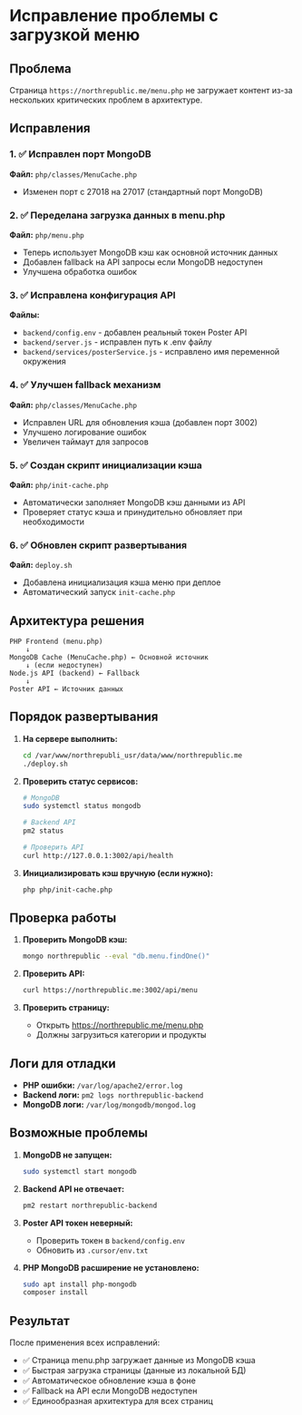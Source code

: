 # Исправление проблемы с загрузкой меню

## Проблема
Страница `https://northrepublic.me/menu.php` не загружает контент из-за нескольких критических проблем в архитектуре.

## Исправления

### 1. ✅ Исправлен порт MongoDB
**Файл:** `php/classes/MenuCache.php`
- Изменен порт с 27018 на 27017 (стандартный порт MongoDB)

### 2. ✅ Переделана загрузка данных в menu.php
**Файл:** `php/menu.php`
- Теперь использует MongoDB кэш как основной источник данных
- Добавлен fallback на API запросы если MongoDB недоступен
- Улучшена обработка ошибок

### 3. ✅ Исправлена конфигурация API
**Файлы:** 
- `backend/config.env` - добавлен реальный токен Poster API
- `backend/server.js` - исправлен путь к .env файлу
- `backend/services/posterService.js` - исправлено имя переменной окружения

### 4. ✅ Улучшен fallback механизм
**Файл:** `php/classes/MenuCache.php`
- Исправлен URL для обновления кэша (добавлен порт 3002)
- Улучшено логирование ошибок
- Увеличен таймаут для запросов

### 5. ✅ Создан скрипт инициализации кэша
**Файл:** `php/init-cache.php`
- Автоматически заполняет MongoDB кэш данными из API
- Проверяет статус кэша и принудительно обновляет при необходимости

### 6. ✅ Обновлен скрипт развертывания
**Файл:** `deploy.sh`
- Добавлена инициализация кэша меню при деплое
- Автоматический запуск `init-cache.php`

## Архитектура решения

```
PHP Frontend (menu.php)
    ↓
MongoDB Cache (MenuCache.php) ← Основной источник
    ↓ (если недоступен)
Node.js API (backend) ← Fallback
    ↓
Poster API ← Источник данных
```

## Порядок развертывания

1. **На сервере выполнить:**
   ```bash
   cd /var/www/northrepubli_usr/data/www/northrepublic.me
   ./deploy.sh
   ```

2. **Проверить статус сервисов:**
   ```bash
   # MongoDB
   sudo systemctl status mongodb
   
   # Backend API
   pm2 status
   
   # Проверить API
   curl http://127.0.0.1:3002/api/health
   ```

3. **Инициализировать кэш вручную (если нужно):**
   ```bash
   php php/init-cache.php
   ```

## Проверка работы

1. **Проверить MongoDB кэш:**
   ```bash
   mongo northrepublic --eval "db.menu.findOne()"
   ```

2. **Проверить API:**
   ```bash
   curl https://northrepublic.me:3002/api/menu
   ```

3. **Проверить страницу:**
   - Открыть https://northrepublic.me/menu.php
   - Должны загрузиться категории и продукты

## Логи для отладки

- **PHP ошибки:** `/var/log/apache2/error.log`
- **Backend логи:** `pm2 logs northrepublic-backend`
- **MongoDB логи:** `/var/log/mongodb/mongod.log`

## Возможные проблемы

1. **MongoDB не запущен:**
   ```bash
   sudo systemctl start mongodb
   ```

2. **Backend API не отвечает:**
   ```bash
   pm2 restart northrepublic-backend
   ```

3. **Poster API токен неверный:**
   - Проверить токен в `backend/config.env`
   - Обновить из `.cursor/env.txt`

4. **PHP MongoDB расширение не установлено:**
   ```bash
   sudo apt install php-mongodb
   composer install
   ```

## Результат

После применения всех исправлений:
- ✅ Страница menu.php загружает данные из MongoDB кэша
- ✅ Быстрая загрузка страницы (данные из локальной БД)
- ✅ Автоматическое обновление кэша в фоне
- ✅ Fallback на API если MongoDB недоступен
- ✅ Единообразная архитектура для всех страниц
